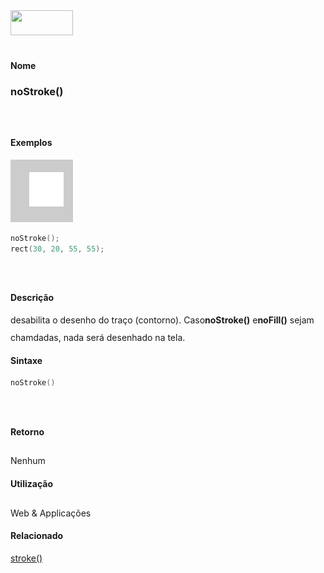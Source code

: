 <img height="40" src="../images/1pix.gif" width="100"/>
<img height="1" src="../images/1pix.gif" width="20"/>
<img height="1" src="../images/1pix.gif" width="555"/>

#### Nome
### noStroke()
<img height="25" src="../images/1pix.gif" width="1"/>

#### Exemplos
<img border="0" height="100" src="media/noStroke_.gif" width="100"/>

```pde
noStroke(); 
rect(30, 20, 55, 55); 

```
<img height="25" src="../images/1pix.gif" width="1"/>

#### Descrição
desabilita o desenho do traço (contorno). Caso**noStroke()** e**noFill()** sejam chamdadas, nada será desenhado na tela.
<img height="25" src="../images/1pix.gif" width="1"/>

#### Sintaxe
```pde
noStroke()

```
<img height="25" src="../images/1pix.gif" width="1"/>

#### Retorno

	
Nenhum
<img height="25" src="../images/1pix.gif" width="1"/>

#### Utilização

	
Web & Applicações
<img height="25" src="../images/1pix.gif" width="1"/>

#### Relacionado
[stroke()](stroke_)
